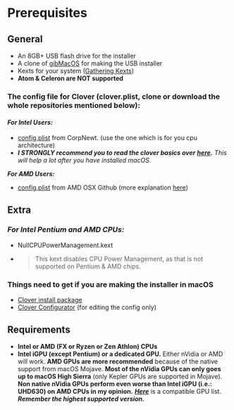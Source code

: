# Prerequisites

## General

* An 8GB+ USB flash drive for the installer
* A clone of [gibMacOS](https://github.com/corpnewt/gibMacOS) for making the USB installer
* Kexts for your system \([Gathering Kexts](gathering-kexts.md)\)
* **Atom & Celeron are NOT supported**

### **The config file for Clover \(clover.plist, clone or download the whole repositories mentioned below\):**

#### _**For Intel Users:**_

* [config.plist](https://github.com/corpnewt/Hackintosh-Guide/tree/master/Configs) from CorpNewt. \(use the one which is for you cpu architecture\)
* _**I STRONGLY recommend you to read the clover basics over**_ [_**here**_](https://hackintosh.gitbook.io/-r-hackintosh-vanilla-desktop-guide/config.plist-basics)_**.** This will help a lot after you have installed macOS._

_**For AMD Users:**_ 

* [config.plist](https://github.com/AMD-OSX/AMD_Vanilla) from AMD OSX Github \(more explanation [here](amd-clover-config.plist.md)\)

## Extra

### _**For Intel Pentium and AMD CPUs:**_

* NullCPUPowerManagement.kext
* > This kext disables CPU Power Management, as that is not supported on Pentium & AMD chips.

### Things need to get if you are making the installer in macOS

* [Clover install package](https://sourceforge.net/projects/cloverefiboot/)
* [Clover Configurator](https://mackie100projects.altervista.org/download-clover-configurator/) \(for editing the config only\)

## Requirements

* **Intel or AMD \(FX or Ryzen or Zen Athlon\) CPUs**
* **Intel iGPU \(except Pentium\) or a dedicated GPU.** Either nVidia or AMD will work. **AMD GPUs are more recommended** because of the native support from macOS Mojave. **Most of the nVidia GPUs can only goes up to macOS High Sierra** \(only Kepler GPUs are supported in Mojave\). **Non native nVidia GPUs perform even worse than Intel iGPU \(i.e.: UHD630\) on AMD CPUs in my opinion.** [_**Here**_](https://www.reddit.com/r/hackintosh/comments/b91vf5/mojave_gpu_buyers_guide/) is a compatible GPU list. _**Remember the highest supported version.**_



